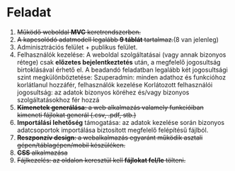 # Feladat

1. ~~Működő weboldal **MVC** keretrendszerben.~~
2. ~~A kapcsolódó adatmodell legalább **9 táblát** tartalmaz.~~(8 van jelenleg)
3. Adminisztrációs felület + publikus felület.
4. Felhasználók kezelése: A weboldal szolgáltatásai (vagy annak bizonyos rétege) csak **előzetes
bejelentkeztetés** után, a megfelelő jogosultság birtoklásával érhető el. A beadandó feladatban legalább két jogosultsági szint megkülönböztetése:
Szuperadmin: minden adathoz és funkcióhoz korlátlanul hozzáfér, felhasználók kezelése Korlátozott felhasználói jogosultság: az adatok bizonyos köréhez és/vagy bizonyos szolgáltatásokhoz fér hozzá
5. ~~**Kimenetek generálása**: a web alkalmazás valamely funkcióiban kimeneti fájlokat generál (.csv, .pdf, stb.)~~
6. **Importálási lehetőség** támogatása: az adatok kezelése során bizonyos adatcsoportok importálása biztosított megfelelő felépítésű fájlból.
7. ~~**Reszponzív design**: a webalkalmazás egyaránt működik asztali gépen/táblagépen/mobil készüléken.~~
8. ~~**CSS** alkalmazása~~
9. ~~Fájlkezelés: az oldalon keresztül kell **fájlokat fel/le** tölteni.~~